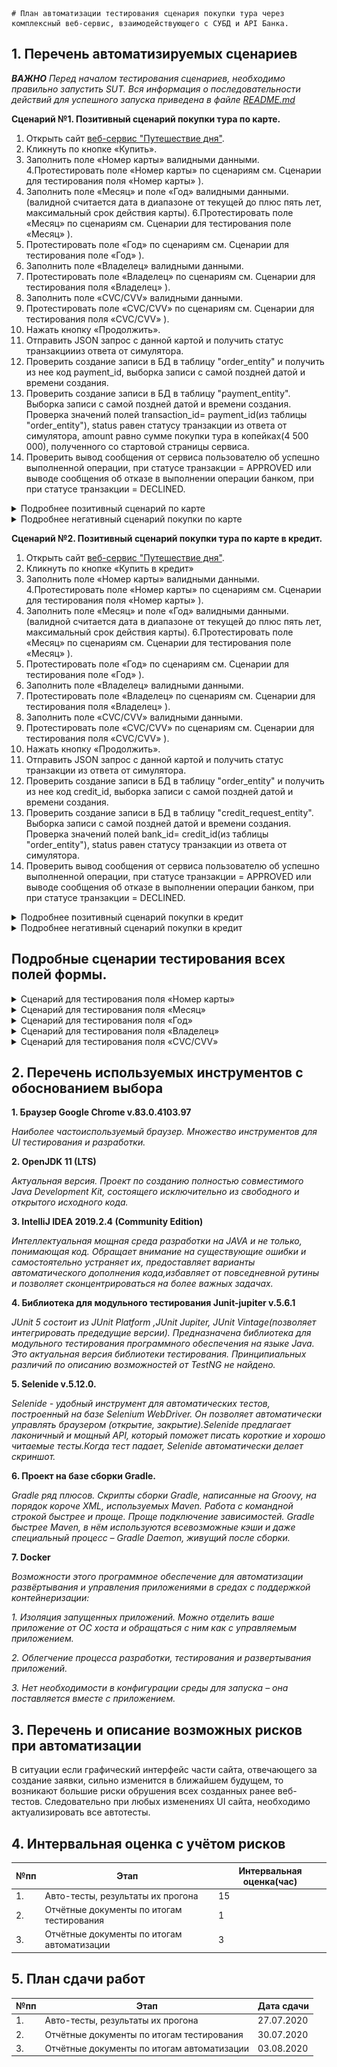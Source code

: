     # План автоматизации тестирования сценария покупки тура через комплексный веб-сервис, взаимодействующего с СУБД и API Банка.

## 1. Перечень автоматизируемых сценариев
***ВАЖНО** Перед началом тестирования сценариев, необходимо правильно запустить SUT. Вся информация о последовательности действий для успешного запуска приведена в файле [README.md](https://github.com/leonnika/aqa-diplom/blob/master/README.md)*

**Сценарий №1. Позитивный сценарий покупки тура по карте.**
1. Открыть сайт [веб-сервис "Путешествие дня"](http://localhost:8080/).
2. Кликнуть по кнопке «Купить».
3. Заполнить поле «Номер карты» валидными данными.
4.Протестировать поле «Номер карты» по сценариям см. Сценарии для тестирования поля «Номер карты» ).
5. Заполнить поле «Месяц» и поле «Год» валидными данными. (валидной считается дата в диапазоне от текущей до плюс пять лет, максимальный срок действия карты).
6.Протестировать поле «Месяц» по сценариям см. Сценарии для тестирования поле «Месяц» ).
7. Протестировать поле «Год» по сценариям см. Сценарии для тестирования поле «Год» ).
8. Заполнить поле «Владелец» валидными данными.
9. Протестировать поле «Владелец» по сценариям см. Сценарии для тестирования поля «Владелец» ).
10. Заполнить поле «CVC/CVV» валидными данными.
11. Протестировать поле «CVC/CVV» по сценариям см. Сценарии для тестирования поля «CVC/CVV» ).
12. Нажать кнопку «Продолжить».
13. Отправить JSON запрос с данной картой и получить статус  транзакциииз ответа от симулятора.
14. Проверить создание записи в БД в таблицу "order_entity" и получить из нее код payment_id, выборка записи с самой поздней датой и времени создания.
15. Проверить создание записи в БД в таблицу "payment_entity". Выборка записи с самой поздней датой и времени создания. Проверка значений полей transaction_id= payment_id(из таблицы "order_entity"), status равен статусу транзакции из ответа от симулятора, amount равно сумме покупки тура в копейках(4 500 000), полученного со стартовой страницы сервиса.
16. Проверить вывод сообщения от сервиса пользователю об успешно выполненной операции, при статусе транзакции = APPROVED или выводе сообщения об отказе в выполнении операции банком, при при статусе транзакции = DECLINED.

<details>
  <summary>Подробнее позитивный сценарий по карте</summary>

![шаг1](https://github.com/leonnika/aqa-diplom/blob/master/png/plan/%D1%81%D1%86%D0%B5%D0%BD%D0%B0%D1%80%D0%B8%D0%B91_1.png) 

![шаг2](https://github.com/leonnika/aqa-diplom/blob/master/png/plan/%D1%81%D1%86%D0%B5%D0%BD%D0%B0%D1%80%D0%B8%D0%B91_2.png)

![шаг3](https://github.com/leonnika/aqa-diplom/blob/master/png/plan/%D1%81%D1%86%D0%B5%D0%BD%D0%B0%D1%80%D0%B8%D0%B91_3.png)

</details>

<details>
  <summary>Подробнее негативный сценарий покупки по карте</summary>

![шаг1](https://github.com/leonnika/aqa-diplom/blob/master/png/plan/%D1%81%D1%86%D0%B5%D0%BD%D0%B0%D1%80%D0%B8%D0%B91_1.png) 

![шаг2](https://github.com/leonnika/aqa-diplom/blob/master/png/plan/%D1%81%D1%86%D0%B5%D0%BD%D0%B0%D1%80%D0%B8%D0%B91_2.png)

![шаг3](https://github.com/leonnika/aqa-diplom/blob/master/png/plan/%D1%81%D1%86%D0%B5%D0%BD%D0%B0%D1%80%D0%B8%D0%B91_4.png)

</details>

**Сценарий №2. Позитивный сценарий покупки тура по карте в кредит.**
1. Открыть сайт [веб-сервис "Путешествие дня"](http://localhost:8080/).
2. Кликнуть по кнопке «Купить в кредит»
3. Заполнить поле «Номер карты» валидными данными.
4.Протестировать поле «Номер карты» по сценариям см. Сценарии для тестирования поля «Номер карты» ).
5. Заполнить поле «Месяц» и поле «Год» валидными данными. (валидной считается дата в диапазоне от текущей до плюс пять лет, максимальный срок действия карты).
6.Протестировать поле «Месяц» по сценариям см. Сценарии для тестирования поле «Месяц» ).
7. Протестировать поле «Год» по сценариям см. Сценарии для тестирования поле «Год» ).
8. Заполнить поле «Владелец» валидными данными.
9. Протестировать поле «Владелец» по сценариям см. Сценарии для тестирования поля «Владелец» ).
10. Заполнить поле «CVC/CVV» валидными данными.
11. Протестировать поле «CVC/CVV» по сценариям см. Сценарии для тестирования поля «CVC/CVV» ).
12. Нажать кнопку «Продолжить».
13. Отправить JSON запрос с данной картой и получить статус транзакции из ответа от симулятора.
14. Проверить создание записи в БД в таблицу "order_entity" и получить из нее код credit_id, выборка записи с самой поздней датой и времени создания.
15. Проверить создание записи в БД в таблицу "credit_request_entity". Выборка записи с самой поздней датой и времени создания. Проверка значений полей bank_id= credit_id(из таблицы "order_entity"), status равен статусу транзакции из ответа от симулятора.
16. Проверить вывод сообщения от сервиса пользователю об успешно выполненной операции, при статусе транзакции = APPROVED или выводе сообщения об отказе в выполнении операции банком, при при статусе транзакции = DECLINED.

<details>
  <summary>Подробнее позитивный сценарий покупки в кредит</summary>

![шаг1](https://github.com/leonnika/aqa-diplom/blob/master/png/plan/%D1%81%D1%86%D0%B5%D0%BD%D0%B0%D1%80%D0%B8%D0%B92_1.png) 

![шаг2](https://github.com/leonnika/aqa-diplom/blob/master/png/plan/%D1%81%D1%86%D0%B5%D0%BD%D0%B0%D1%80%D0%B8%D0%B91_2.png)

![шаг3](https://github.com/leonnika/aqa-diplom/blob/master/png/plan/%D1%81%D1%86%D0%B5%D0%BD%D0%B0%D1%80%D0%B8%D0%B91_3.png)

</details>

<details>
  <summary>Подробнее негативный сценарий покупки в кредит</summary>

![шаг1](https://github.com/leonnika/aqa-diplom/blob/master/png/plan/%D1%81%D1%86%D0%B5%D0%BD%D0%B0%D1%80%D0%B8%D0%B92_1.png) 

![шаг2](https://github.com/leonnika/aqa-diplom/blob/master/png/plan/%D1%81%D1%86%D0%B5%D0%BD%D0%B0%D1%80%D0%B8%D0%B91_2.png)

![шаг3](https://github.com/leonnika/aqa-diplom/blob/master/png/plan/%D1%81%D1%86%D0%B5%D0%BD%D0%B0%D1%80%D0%B8%D0%B91_4.png)

</details>

## Подробные сценарии тестирования всех полей формы.
<details>
  <summary>Сценарий для тестирования поля «Номер карты»</summary>

№пп | шаги  |ожидаемый результат
--- | --- | ---
*Позитивный сценарий*|
1.|Ввести в поле валидное значение| При нажатие на кнопку с текстом "Продолжить"(при заполненных всех других полей валидными данными), выполняется сценарий 1.
*Негативный сценарий*|
1.|Оставить поле пустым|При нажатие на кнопку с текстом "Продолжить"(при заполненных всех других полей валидными данными), система выдает сообщение об ошибки "Поле не должно быть пустым".
2.|Заполнить поле цифрами в количестве меньше 16|При нажатие на кнопку с текстом "Продолжить"(при заполненных всех других полей валидными данными), система выдает сообщение об ошибки "Неверный формат".
3.|Заполнить поле "0000 0000 0000 0000"|При нажатие на кнопку с текстом "Продолжить"(при заполненных всех других полей валидными данными), система выдает сообщение об ошибки "Неверный формат".
4.|Заполнить поле не цифровыми значениями(буквы, спец символы)| Система не допускает ввод не цифровых символов в поле.
5.|Заполнить поле невалидным номером карты, например "4444 4444 4444 4444"|При нажатие на кнопку с текстом "Продолжить"(при заполненных всех других полей валидными данными), происходит запрос в банковский сервис и при получении от него ответа, система выдает сообщение об ошибки "Банк отказал в проведении операции". Запись в БД не происходит.
</details>

<details>
  <summary>Сценарий для тестирования поля «Месяц»</summary>

№пп | шаги  |ожидаемый результат
--- | --- | ---
1.|В открывшейся форме, щелкнуть на поле "Месяц" |Поле активно для ввода номера месяца. Бледный текстом номер текущего месяца в формате "ММ".
*Сценарий тестирования поля "Месяц"*|
*Позитивный сценарий*|
2.|Заполнить поле валидными значениями в формате "ММ", например "01" или "12"|При нажатие на кнопку с текстом "Продолжить"(при заполненных всех других полей валидными данными), выполняется сценарий 1.
3.|Заполнить поле валидными значениями в формате "М", например "1"|При нажатие на кнопку с текстом "Продолжить"(при заполненных всех других полей валидными данными), ситема изменяет формат введенного значения, выполняется сценарий 3 (см.ниже).
*Негативный сценарий*|
4.|Оставить поле пустым|При нажатие на кнопку с текстом "Продолжить"(при заполненных всех других полей валидными данными), система выдает сообщение об ошибки "Поле не должно быть пустым".
5.|Заполнить поле невалидными данными "67"|При нажатие на кнопку с текстом "Продолжить"(при заполненных всех других полей валидными данными), система выдает сообщение об ошибки "Неверно указан срок действия карты".
6.|Заполнить поле не цифровыми значениями(буквы, спец символы)| Система не допускает ввод не цифровых символов в поле.
7.|Заполнить поле месяцем, который раньше тякущего, если заполнен год равный текущему| При нажатие на кнопку с текстом "Продолжить"(при заполненных всех других полей валидными данными), система выдает сообщение об ошибки "Истёк срок действия карты".
</details>

<details>
  <summary>Сценарий для тестирования поля «Год»</summary>

№пп | шаги  |ожидаемый результат
--- | --- | ---
1.|В открывшейся форме, щелкнуть на поле "Год" |Поле активно для ввода номера года. Бледный текстом номер текущего месяца в формате "ГГ".
*Сценарий тестирования поля "Год"*|
*Позитивный сценарий*|
2.|Заполнить поле валидными значениями в формате "ГГ", например "22"|При нажатие на кнопку с текстом "Продолжить"(при заполненных всех других полей валидными данными), выполняется сценарий 1.
*Негативный сценарий*|
3.|Оставить поле пустым|При нажатие на кнопку с текстом "Продолжить"(при заполненных всех других полей валидными данными), система выдает сообщение об ошибки "Поле не должно быть пустым".
4.|Заполнить поле невалидными данными-год позже 26го "37"|При нажатие на кнопку с текстом "Продолжить"(при заполненных всех других полей валидными данными), система выдает сообщение об ошибки "Неверно указан срок действия карты".
5.|Заполнить поле невалидными данными-год ранее текущего "19"|При нажатие на кнопку с текстом "Продолжить"(при заполненных всех других полей валидными данными), система выдает сообщение об ошибки "Истёк срок действия карты".
6.|Заполнить поле не цифровыми значениями(буквы, спец символы)| Система не допускает ввод не цифровых символов в поле.
</details>

<details>
  <summary>Сценарий для тестирования поля «Владелец»</summary>

№пп | шаги  |ожидаемый результат
--- | --- | ---
1.|В открывшейся форме, щелкнуть на поле "Владелец" |Поле активно для ввода Фамилии и Имени владельца Бледный текстом в формате предусмотренным для ввода ФИ на картах.
*Сценарий тестирования поля "Владелец"*|
*Позитивный сценарий*|
2.|Заполнить поле валидными значениями в формате предусмотренным для карт, например "IVANOV IVAN"|При нажатие на кнопку с текстом "Продолжить"(при заполненных всех других полей валидными данными), выполняется сценарий 1.
3.|Заполнить поле валидными значениями в формате предусмотренным для карт, но разными регистрами например "IvaNOV ivAN"|При нажатие на кнопку с текстом "Продолжить"(при заполненных всех других полей валидными данными), система переводит ФИ в верхний регистр, выполняется сценарий 1.
4.|Ввести в поле двойное имя через пробел|При нажатие на кнопку с текстом "Продолжить"(при заполненных всех других полей валидными данными), выполняется сценарий 1.
5.|Ввести в поле двойное имя через тире|При нажатие на кнопку с текстом "Продолжить"(при заполненных всех других полей валидными данными), выполняется сценарий 1.
6.|Ввести в поле короткое имя и фамилию из одной буквы|При нажатие на кнопку с текстом "Продолжить"(при заполненных всех других полей валидными данными), выполняется сценарий 1.
7.|Ввести в поле длинные имя и фамилию|При нажатие на кнопку с текстом "Продолжить"(при заполненных всех других полей валидными данными), выполняется сценарий 1.
*Негативный сценарий*|
8.|Оставить поле пустым|При нажатие на кнопку с текстом "Продолжить"(при заполненных всех других полей валидными данными), система выдает сообщение об ошибки "Поле не должно быть пустым".
9.|Заполнить поле не буквенными значениями, латинской расскладки(цифры, спец символы, буквы расскладки кириллицы)| Система не допускает ввод не латинских символов в поле.
</details>

<details>
  <summary>Сценарий для тестирования поля «CVC/CVV»</summary>

№пп | шаги  |ожидаемый результат
--- | --- | ---
1.|В открывшейся форме, щелкнуть на поле "CVC/CVV"|Поле активно для ввода Фамилии и Имени владельца Бледный текстом в формате "ХХХ"
*Сценарий тестирования поля "Владелец"*|
*Позитивный сценарий*|
2.| Заполнить поле валидными значениями - три цифры "009"|При нажатие на кнопку с текстом "Продолжить"(при заполненных всех других полей валидными данными), выполняется сценарий 3 (см.ниже).
*Негативный сценарий*|
3.|Оставить поле пустым|При нажатие на кнопку с текстом "Продолжить"(при заполненных всех других полей валидными данными), система выдает сообщение об ошибки "Поле не должно быть пустым".
4.|Заполнить поле не цифровыми значениями(буквы, спец символы| Система не допускает ввод не цифровых символов в поле.
5.|Заполнить поле цифрами в количестве менее трех|При нажатие на кнопку с текстом "Продолжить"(при заполненных всех других полей валидными данными), система выдает сообщение об ошибки "Неверный формат".
6.|Заполнить поле цифрами в количестве более трех|Система не допускает ввод в поле более трех цифр.
</details>


## 2. Перечень используемых инструментов с обоснованием выбора
**1. Браузер Google Chrome v.83.0.4103.97**

*Наиболее частоиспользуемый браузер. Множество инструментов для UI тестирования  и разработки.*

**2. OpenJDK 11 (LTS)**

*Актуальная версия. Проект по созданию полностью совместимого Java Development Kit, состоящего исключительно из свободного и открытого исходного кода.*

**3. IntelliJ IDEA 2019.2.4 (Community Edition)**

*Интеллектуальная мощная среда разработки на JAVA и не только, понимающая код. Обращает внимание на существующие ошибки и самостоятельно устраняет их, предоставляет варианты автоматического дополнения кода,избавляет от повседневной рутины и позволяет сконцентрироваться на более важных задачах.*

**4. Библиотека для модульного тестирования Junit-jupiter v.5.6.1**

 *JUnit 5 состоит из JUnit Platform ,JUnit Jupiter, JUnit Vintage(позволяет интегрировать предедущие версии). Предназначена библиотека для модульного тестирования программного обеспечения на языке Java. Это актуальная версия библиотеки тестирования. Принципиальных различий по описанию возможностей от TestNG не найдено.* 

**5. Selenide v.5.12.0.**

*Selenide - удобный инструмент для автоматических тестов, построенный на базе Selenium WebDriver. Он позволяет автоматически управлять браузером (открытие, закрытие).Selenide предлагает лаконичный и мощный API, который поможет писать короткие и хорошо читаемые тесты.Когда тест падает, Selenide автоматически делает скриншот.*

**6. Проект на базе сборки Gradle.** 

*Gradle ряд плюсов. Скрипты сборки Gradle, написанные на Groovy, на порядок короче XML, используемых Maven. Работа с командной строкой быстрее и проще. Проще подключение зависимостей. Gradle быстрее Maven, в нём используются всевозможные кэши и даже специальный процесс – Gradle Daemon, живущий после сборки.*

**7. Docker**

*Возможности этого программное обеспечение для автоматизации развёртывания и управления приложениями в средах с поддержкой контейнеризации:*

*1. Изоляция запущенных приложений. Можно отделить ваше приложение от ОС хоста и обращаться с ним как с управляемым приложением.*

*2. Облегчение процесса разработки, тестирования и развертывания приложений.*

*3. Нет необходимости в конфигурации среды для запуска – она поставляется вместе с приложением.*



## 3. Перечень и описание возможных рисков при автоматизации
В ситуации если графический интерфейс части сайта, отвечающего за создание заявки, сильно изменится в ближайшем будущем, то возникают большие риски обрушения всех созданных ранее веб-тестов. Следовательно при любых изменениях UI сайта, необходимо актуализировать все автотесты.

## 4. Интервальная оценка с учётом рисков 
№пп | Этап  |Интервальная оценка(час)
--- | --- | ---
1.|Авто-тесты, результаты их прогона| 15
2.|Отчётные документы по итогам тестирования| 1
3.|Отчётные документы по итогам автоматизации|3

## 5. План сдачи работ 
№пп | Этап  |Дата сдачи
--- | --- | ---
1.|Авто-тесты, результаты их прогона| 27.07.2020
2.|Отчётные документы по итогам тестирования| 30.07.2020
3.|Отчётные документы по итогам автоматизации|03.08.2020